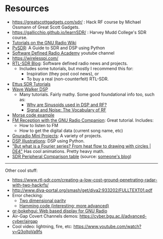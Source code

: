 # Resources

- https://greatscottgadgets.com/sdr/ : Hack RF course by Michael Ossmann of Great Scott Gadgets.
- https://gallicchio.github.io/learnSDR/ : Harvey Mudd College's SDR course.
- [Tutorials on the GNU Radio Wiki](https://wiki.gnuradio.org/index.php/Tutorials)
- [PySDR](https://pysdr.org/): A Guide to SDR and DSP using Python
- [Software Defined Radio Academy](youtube.com/c/SoftwareDefinedRadioAcademy) youtube channel
- https://wirelesspi.com/
- [RTL-SDR Blog](https://www.rtl-sdr.com/): Software defined radio news and projects.
  - Includes some tutorials, but mostly I recommend this for:
    - Inspiration (they post cool news), or
    - To buy a real (non-counterfeit) RTL-SDR.
- [Ettus SDR Tutorials](https://files.ettus.com/tutorials/)
- [Wave Walker DSP](https://www.wavewalkerdsp.com/)
  - Many tutorials. Fairly mathy. Some good foundational info too, such as:
    - [Why are Sinusoids used in DSP and RF?](https://www.wavewalkerdsp.com/2021/09/18/why-are-sinusoids-used-in-dsp-and-rf/)
    - [Signal and Noise: The Vocabulary of RF](https://www.wavewalkerdsp.com/2021/08/31/signal-and-noise-the-vocabulary-of-rf/)
- [Morse code example](https://github.com/duggabe/gr-morse-code-gen)
- [FM Reception with the GNU Radio Companion](https://www.nutsvolts.com/magazine/article/fm-reception-with-the-gnu-radio-companion): Great tutorial. Includes:
  - How to listen to FM
  - How to get the digital data (current song name, etc)
- [Gnuradio Mini Projects](https://udel.edu/~mm/gr/): A variety of projects.
- [DSP Illustrations](https://dspillustrations.com/): DSP using Python. 
- ["But what is a Fourier series? From heat flow to drawing with circles | DE4"](https://www.youtube.com/watch?v=r6sGWTCMz2k) Has cool animations. Pretty heavy math. 
- [SDR Peripheral Comparison table](https://1.bp.blogspot.com/-tFTzeEj9VK8/XHlhJJYnCnI/AAAAAAAAK7c/vIIP_1-L2M4kdItgoCZ3rF44AJG8qYKywCLcBGAs/s1600/sdr%2Bcomparison_201902.jpg) (source: [someone's blog](https://bv3ue.blogspot.com/))

------------------------------

Other cool stuff:
- https://www.rtl-sdr.com/creating-a-low-cost-ground-penetrating-radar-with-two-hackrfs/
- http://www.diva-portal.org/smash/get/diva2:933202/FULLTEXT01.pdf
- Error checking:
  - [Two dimensional parity](https://thecsemonk.com/two-dimensional-parity/)
  - [Hamming code (interesting; more advanced)](https://www.youtube.com/watch?v=X8jsijhllIA)
- [gr-bokehgui: Web based display for GNU Radio](https://github.com/gnuradio/gr-bokehgui)
- Air-Gap Covert Channels demos: https://cyber.bgu.ac.il/advanced-cyber/airgap
- Cool video: lightning, fire, etc: https://www.youtube.com/watch?v=Q3oItpVa9fs
